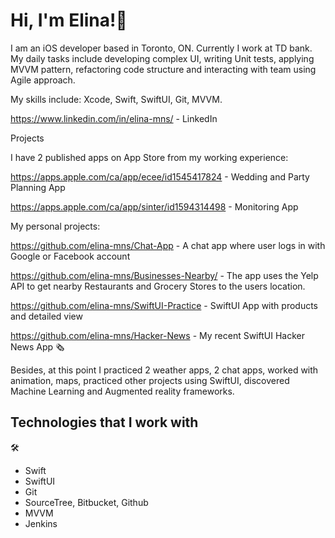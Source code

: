 # Hi, I'm Elina!👋

I am an iOS developer based in Toronto, ON. Currently I work at TD bank. 
My daily tasks include developing complex UI, writing Unit tests, applying MVVM pattern, refactoring code structure and interacting with team using Agile approach. 

My skills include: Xcode, Swift, SwiftUI, Git, MVVM.

<a href="https://www.linkedin.com/in/elina-mns/" target="_blank">https://www.linkedin.com/in/elina-mns/</a> - LinkedIn

Projects

I have 2 published apps on App Store from my working experience: 

<a href="https://apps.apple.com/ca/app/ecee/id1545417824" target="_blank">https://apps.apple.com/ca/app/ecee/id1545417824</a> - Wedding and Party Planning App

<a href="https://apps.apple.com/ca/app/sinter/id1594314498" target="_blank">https://apps.apple.com/ca/app/sinter/id1594314498</a> - Monitoring App

My personal projects: 

<a href="https://github.com/elina-mns/Chat-App" target="_blank">https://github.com/elina-mns/Chat-App</a> - A chat app where user logs in with Google or Facebook account

<a href="https://github.com/elina-mns/Businesses-Nearby" target="_blank">https://github.com/elina-mns/Businesses-Nearby/</a> - The app uses the Yelp API to get nearby Restaurants and Grocery Stores to the users location.

<a href="https://github.com/elina-mns/SwiftUI-Practice" target="_blank">https://github.com/elina-mns/SwiftUI-Practice</a> - SwiftUI App with products and detailed view

<a href="https://github.com/elina-mns/Hacker-News" target="_blank">https://github.com/elina-mns/Hacker-News</a>  - My recent SwiftUI Hacker News App 🗞 

Besides, at this point I practiced 2 weather apps, 2 chat apps, worked with animation, maps, practiced other projects using SwiftUI, discovered Machine Learning and Augmented reality frameworks. 

## Technologies that I work with

 🛠
* Swift
* SwiftUI 
* Git
* SourceTree, Bitbucket, Github
* MVVM
* Jenkins 


